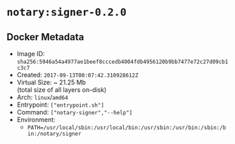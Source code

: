 # `notary:signer-0.2.0`

## Docker Metadata

- Image ID: `sha256:5946a54a4977ae1beef8cccedb4004fdb4956120b9bb7477e72c27d09cb1c3c7`
- Created: `2017-09-13T00:07:42.310928612Z`
- Virtual Size: ~ 21.25 Mb  
  (total size of all layers on-disk)
- Arch: `linux`/`amd64`
- Entrypoint: `["entrypoint.sh"]`
- Command: `["notary-signer","--help"]`
- Environment:
  - `PATH=/usr/local/sbin:/usr/local/bin:/usr/sbin:/usr/bin:/sbin:/bin:/notary/signer`
